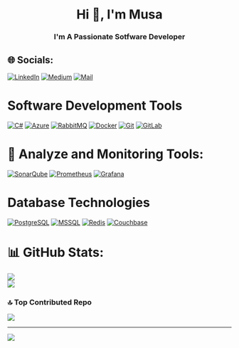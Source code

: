 <h1 align="center">Hi 👋, I'm Musa</h1>
<h3 align="center">I'm A Passionate Sotfware Developer</h3>


## 🌐 Socials:
[![LinkedIn](https://img.shields.io/badge/LinkedIn-%230077B5.svg?logo=linkedin&logoColor=white)](https://www.linkedin.com/in/musakucuk/) 
[![Medium](https://img.shields.io/badge/Medium-%2312100E.svg?logo=medium&logoColor=white)](https://medium.com/@musakucuk99)
[![Mail](https://img.shields.io/badge/Mail-%230A84FF.svg?logo=mail.ru&logoColor=white)](mailto:musakucuk99@gmail.com)


# Software Development Tools

[![C#](https://img.shields.io/badge/c%23-%23239120.svg?style=for-the-badge&logo=c-sharp&logoColor=white)](https://docs.microsoft.com/en-us/dotnet/csharp/)
[![Azure](https://img.shields.io/badge/Azure-%230072C6.svg?style=for-the-badge&logo=microsoft-azure&logoColor=white)](https://azure.microsoft.com/)
[![RabbitMQ](https://img.shields.io/badge/rabbitmq-%23FF6600.svg?style=for-the-badge&logo=rabbitmq&logoColor=white)](https://www.rabbitmq.com/)
[![Docker](https://img.shields.io/badge/docker-%230db7ed.svg?style=for-the-badge&logo=docker&logoColor=white)](https://www.docker.com/)
[![Git](https://img.shields.io/badge/git-%23F05032.svg?style=for-the-badge&logo=git&logoColor=white)](https://git-scm.com/)
[![GitLab](https://img.shields.io/badge/gitlab-%23181717.svg?style=for-the-badge&logo=gitlab&logoColor=white)](https://about.gitlab.com/)


# 🔎 Analyze and Monitoring Tools:

[![SonarQube](https://img.shields.io/badge/sonarqube-%2343853D.svg?style=for-the-badge&logo=sonarqube&logoColor=white)](https://www.sonarqube.org/)
[![Prometheus](https://img.shields.io/badge/prometheus-%23e6522c.svg?style=for-the-badge&logo=prometheus&logoColor=white)](https://prometheus.io/)
[![Grafana](https://img.shields.io/badge/grafana-%23F46800.svg?style=for-the-badge&logo=grafana&logoColor=white)](https://grafana.com/)

# Database Technologies
[![PostgreSQL](https://img.shields.io/badge/postgresql-%23316192.svg?style=for-the-badge&logo=postgresql&logoColor=white)](https://www.postgresql.org/)
[![MSSQL](https://img.shields.io/badge/mssql-%23CC2927.svg?style=for-the-badge&logo=microsoft-sql-server&logoColor=white)](https://www.microsoft.com/en-us/sql-server)
[![Redis](https://img.shields.io/badge/Redis-%23DC382D.svg?style=for-the-badge&logo=redis&logoColor=white)](https://redis.io/)
[![Couchbase](https://img.shields.io/badge/Couchbase-%23EA2328.svg?style=for-the-badge&logo=couchbase&logoColor=white)](https://www.couchbase.com/)


# 📊 GitHub Stats:
![](https://github-readme-stats.vercel.app/api?username=vankenobi&theme=dark&hide_border=false&include_all_commits=false&count_private=false)<br/>
![](https://github-readme-streak-stats.herokuapp.com/?user=vankenobi&theme=dark&hide_border=false)<br/>

### 🔝 Top Contributed Repo
![](https://github-contributor-stats.vercel.app/api?username=vankenobi&limit=5&theme=dark&combine_all_yearly_contributions=true)

---
[![](https://visitcount.itsvg.in/api?id=vankenobi&icon=0&color=1)](https://visitcount.itsvg.in)

<!-- Proudly created with GPRM ( https://gprm.itsvg.in ) -->



